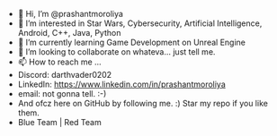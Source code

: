 - 👋 Hi, I’m @prashantmoroliya
- 👀 I’m interested in Star Wars, Cybersecurity, Artificial Intelligence, Android, C++, Java, Python
- 🌱 I’m currently learning Game Development on Unreal Engine
- 💞️ I’m looking to collaborate on whateva... just tell me.
- 📫 How to reach me ...
- Discord: darthvader0202
- LinkedIn: https://www.linkedin.com/in/prashantmoroliya
- email: not gonna tell. :-)
- And ofcz here on GitHub by following me. :) Star my repo if you like them.
- Blue Team | Red Team 

<!---
prashantmoroliya/prashantmoroliya is a ✨ special ✨ repository because its `README.md` (this file) appears on your GitHub profile.
You can click the Preview link to take a look at your changes.
--->
